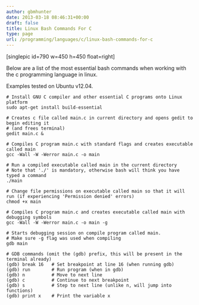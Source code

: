 ```yaml
---
author: gbmhunter
date: 2013-03-18 08:46:31+00:00
draft: false
title: Linux Bash Commands For C
type: page
url: /programming/languages/c/linux-bash-commands-for-c
---
```


[singlepic id=790 w=450 h=450 float=right]

Below are a list of the most essential bash commands when working with the c programming language in linux.

Examples tested on Ubuntu v12.04.




    
    # Install GNU C compiler and other essential C programs onto Linux platform
    sudo apt-get install build-essential
    
    # Creates c file called main.c in current directory and opens gedit to begin editing it
    # (and frees terminal)
    gedit main.c &
    
    # Compiles C program main.c with standard flags and creates executable called main
    gcc -Wall -W -Werror main.c -o main
    
    # Run a compiled executable called main in the current directory
    # Note that './' is mandatory, otherwise bash will think you have typed a command
    ./main
    
    # Change file permissions on executable called main so that it will run (if experiencing 'Permission denied' errors)
    chmod +x main
    
    # Compiles C program main.c and creates executable called main with debugging symbols
    gcc -Wall -W -Werror main.c -o main -g
    
    # Starts debugging session on compile program called main.
    # Make sure -g flag was used when compiling
    gdb main
    
    # GDB commands (omit the (gdb) prefix, this will be present in the terminal already)
    (gdb) break 16   # Set breakpoint at line 16 (when running gdb)
    (gdb) run        # Run program (when in gdb)
    (gdb) n          # Move to next line
    (gdb) c          # Continue to next breakpoint
    (gdb) s          # Step to next line (unlike n, will jump into functions)
    (gdb) print x    # Print the variable x



